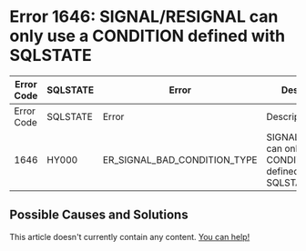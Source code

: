 
# Error 1646: SIGNAL/RESIGNAL can only use a CONDITION defined with SQLSTATE


| Error Code | SQLSTATE | Error | Description |
| --- | --- | --- | --- |
| Error Code | SQLSTATE | Error | Description |
| 1646 | HY000 | ER_SIGNAL_BAD_CONDITION_TYPE | SIGNAL/RESIGNAL can only use a CONDITION defined with SQLSTATE |




## Possible Causes and Solutions


This article doesn't currently contain any content. [You can help!](/kb/en/writing-and-editing-knowledge-base-articles/)

